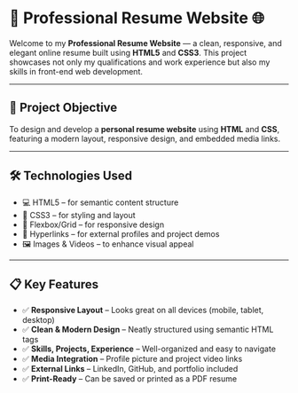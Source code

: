 # 💼 Professional Resume Website 🌐

Welcome to my **Professional Resume Website** — a clean, responsive, and elegant online resume built using **HTML5** and **CSS3**. This project showcases not only my qualifications and work experience but also my skills in front-end web development.

---

## 🚀 Project Objective

To design and develop a **personal resume website** using **HTML** and **CSS**, featuring a modern layout, responsive design, and embedded media links.

---

## 🛠️ Technologies Used

- 💻 HTML5 – for semantic content structure  
- 🎨 CSS3 – for styling and layout  
- 📱 Flexbox/Grid – for responsive design  
- 🔗 Hyperlinks – for external profiles and project demos  
- 🖼️ Images & Videos – to enhance visual appeal  

---

## 📋 Key Features

- ✅ **Responsive Layout** – Looks great on all devices (mobile, tablet, desktop)
- ✅ **Clean & Modern Design** – Neatly structured using semantic HTML tags
- ✅ **Skills, Projects, Experience** – Well-organized and easy to navigate
- ✅ **Media Integration** – Profile picture and project video links
- ✅ **External Links** – LinkedIn, GitHub, and portfolio included
- ✅ **Print-Ready** – Can be saved or printed as a PDF resume
